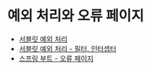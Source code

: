 # 예외 처리와 오류 페이지

- [서블릿 예외 처리](https://github.com/genesis12345678/TIL/blob/main/Spring/springmvc_2/exception_errorPage/servlet_exception/servlet_exception.md)
- [서블릿 예외 처리 - 필터, 인터셉터](https://github.com/genesis12345678/TIL/blob/main/Spring/springmvc_2/exception_errorPage/servlet_filter_interceptor/servlet_filter_interceptor.md)
- [스프링 부트 - 오류 페이지](https://github.com/genesis12345678/TIL/blob/main/Spring/springmvc_2/exception_errorPage/springboot/springboot_errorPage.md)